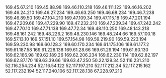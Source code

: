 169.45.67.210
169.45.88.98
169.46.110.218
169.46.111.122
169.46.16.202
169.46.24.210
169.46.27.234
169.46.63.250
169.46.68.234
169.46.7.238
169.46.89.50
169.47.104.210
169.47.109.34
169.47.115.18
169.47.201.194
169.47.209.66
169.47.229.90
169.47.232.210
169.47.239.34
169.47.242.242
169.47.70.10
169.47.71.138
169.47.72.34
169.48.110.250
169.48.143.218
169.48.161.242
169.48.226.2
169.48.230.146
169.48.244.66
169.57.100.18
169.57.13.10
169.57.151.10
169.57.154.98
169.59.219.90
169.59.223.194
169.59.230.98
169.60.128.2
169.60.170.234
169.61.175.106
169.61.177.2
169.61.187.58
169.61.228.138
169.61.28.66
169.61.29.194
169.61.60.130
169.62.166.98
169.62.189.26
169.62.206.234
169.62.230.114
169.62.82.197
169.62.87.170
169.63.39.66
169.63.47.250
50.22.129.34
52.116.231.210
52.116.254.234
52.116.54.122
52.117.197.210
52.117.212.34
52.117.215.162
52.117.232.194
52.117.240.106
52.117.28.138
67.228.97.210
